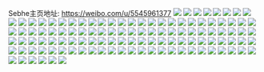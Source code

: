 Sebhe主页地址: https://weibo.com/u/5545961377 
![](https://wx4.sinaimg.cn/mw2000/0063khTXgy1h9eqtwh0h5j31951o71kl.jpg) 
![](https://wx4.sinaimg.cn/mw2000/0063khTXgy1h9eqtvteepj30et0jqq5q.jpg) 
![](https://wx4.sinaimg.cn/mw2000/0063khTXgy1h9eqtxnk7bj31841nl1kx.jpg) 
![](https://wx4.sinaimg.cn/mw2000/0063khTXgy1h9eqtyldzgj30qz0zzn5z.jpg) 
![](https://wx4.sinaimg.cn/mw2000/0063khTXgy1h8gglgmfczj30u0140wlj.jpg) 
![](https://wx4.sinaimg.cn/mw2000/0063khTXgy1h8ggleuf7zj30u0140qaq.jpg) 
![](https://wx4.sinaimg.cn/mw2000/0063khTXgy1h8gglj64zuj30u01567bm.jpg) 
![](https://wx4.sinaimg.cn/mw2000/0063khTXgy1h8gglagkarj30u01404cp.jpg) 
![](https://wx4.sinaimg.cn/mw2000/0063khTXgy1h8ggli7hmjj30u01407bm.jpg) 
![](https://wx4.sinaimg.cn/mw2000/0063khTXgy1h8gglmz89mj30u0140k2u.jpg) 
![](https://wx4.sinaimg.cn/mw2000/0063khTXgy1h8ggll9elmj30u0140k49.jpg) 
![](https://wx4.sinaimg.cn/mw2000/0063khTXgy1h8ggl6fde3j30u014048r.jpg) 
![](https://wx4.sinaimg.cn/mw2000/0063khTXgy1h6i1vblz0vj32bg30snm8.jpg) 
![](https://wx4.sinaimg.cn/mw2000/0063khTXgy1h6i1vfdc8dj31sg2dsnpd.jpg) 
![](https://wx4.sinaimg.cn/mw2000/0063khTXgy1h6i1vgtnkoj32c0341qv6.jpg) 
![](https://wx4.sinaimg.cn/mw2000/0063khTXgy1h6i1vix3dij32c0341hdu.jpg) 
![](https://wx4.sinaimg.cn/mw2000/0063khTXly1h5nfbdct2zj30nn0nyn3j.jpg) 
![](https://wx4.sinaimg.cn/mw2000/0063khTXly1h5nfbcpxu9j30o70o2wkn.jpg) 
![](https://wx4.sinaimg.cn/mw2000/0063khTXly1h5nfbe2uwcj30oa0n2tf7.jpg) 
![](https://wx4.sinaimg.cn/mw2000/0063khTXly1h5nfbenb7mj30n10migqn.jpg) 
![](https://wx4.sinaimg.cn/mw2000/0063khTXly1h5nfbfktq6j30nl0q2n2w.jpg) 
![](https://wx4.sinaimg.cn/mw2000/0063khTXly1h5nfbgdgmwj30mg0n3tdn.jpg) 
![](https://wx4.sinaimg.cn/mw2000/0063khTXly1h5l7ap5m7lj30u0140119.jpg) 
![](https://wx4.sinaimg.cn/mw2000/0063khTXly1h5l7atbiprj30u0140n7n.jpg) 
![](https://wx4.sinaimg.cn/mw2000/0063khTXly1h5l7b3se1hj30u0140qgn.jpg) 
![](https://wx4.sinaimg.cn/mw2000/0063khTXly1h5l7al76shj30u0140qdl.jpg) 
![](https://wx4.sinaimg.cn/mw2000/0063khTXly1h5jxx6il9fj30u00z0al6.jpg) 
![](https://wx4.sinaimg.cn/mw2000/0063khTXly1h5jxx5bjsmj30u017kgzo.jpg) 
![](https://wx4.sinaimg.cn/mw2000/0063khTXly1h5jxx8094lj30u013cdsr.jpg) 
![](https://wx4.sinaimg.cn/mw2000/0063khTXly1h5jxx9rbhdj30u014adrm.jpg) 
![](https://wx4.sinaimg.cn/mw2000/0063khTXly1h5jxxblnmuj30u011ctiu.jpg) 
![](https://wx4.sinaimg.cn/mw2000/0063khTXly1h1bzs1hbxsj30u014malb.jpg) 
![](https://wx4.sinaimg.cn/mw2000/0063khTXly1h1bzs0dgtij30u015sn9o.jpg) 
![](https://wx4.sinaimg.cn/mw2000/0063khTXly1h1bzs2dp0ij30u0140tju.jpg) 
![](https://wx4.sinaimg.cn/mw2000/0063khTXly1h1bzrzg1ghj30u014015t.jpg) 
![](https://wx4.sinaimg.cn/mw2000/0063khTXly1h1bzs36avvj30s41dw47m.jpg) 
![](https://wx4.sinaimg.cn/mw2000/0063khTXly1h1bzs4ushsj30u011mdpi.jpg) 
![](https://wx4.sinaimg.cn/mw2000/0063khTXly1h1bzs40g4ij30u014dtk0.jpg) 
![](https://wx4.sinaimg.cn/mw2000/0063khTXly1h1a7pq2ibvj31601k17wh.jpg) 
![](https://wx4.sinaimg.cn/mw2000/0063khTXly1h1a7psdt0yj31601k07to.jpg) 
![](https://wx4.sinaimg.cn/mw2000/0063khTXly1h1a7pqmymuj31601k0np8.jpg) 
![](https://wx4.sinaimg.cn/mw2000/0063khTXly1h1a7prz2wbj30v91fitpa.jpg) 
![](https://wx4.sinaimg.cn/mw2000/0063khTXly1h1a7pt2wvxj31601k0e81.jpg) 
![](https://wx4.sinaimg.cn/mw2000/0063khTXly1h1a7prf3i9j31601k01kx.jpg) 
![](https://wx4.sinaimg.cn/mw2000/0063khTXly1h1a7ppgu7nj30v91da4e1.jpg) 
![](https://wx4.sinaimg.cn/mw2000/0063khTXly1h1a7ptqxsoj31601k0b1r.jpg) 
![](https://wx4.sinaimg.cn/mw2000/0063khTXly1h10h5b0819j30ng0shgse.jpg) 
![](https://wx4.sinaimg.cn/mw2000/0063khTXly1h10h5bo3ktj30v90mujxy.jpg) 
![](https://wx4.sinaimg.cn/mw2000/0063khTXly1h10h5ceokcj30tf0tqqc9.jpg) 
![](https://wx4.sinaimg.cn/mw2000/0063khTXly1h10h5d99p0j30u0140dox.jpg) 
![](https://wx4.sinaimg.cn/mw2000/0063khTXly1h0puglrx7wj30u015p7bh.jpg) 
![](https://wx4.sinaimg.cn/mw2000/0063khTXly1h0pugo9mrrj30u01407b6.jpg) 
![](https://wx4.sinaimg.cn/mw2000/0063khTXly1h0pugpsygrj30u0140tfk.jpg) 
![](https://wx4.sinaimg.cn/mw2000/0063khTXly1h0pugmy1maj30u01e144y.jpg) 
![](https://wx4.sinaimg.cn/mw2000/0063khTXly1h0pugp341sj30u0140jyl.jpg) 
![](https://wx4.sinaimg.cn/mw2000/0063khTXly1h0pugqhaaxj30u01hcagm.jpg) 
![](https://wx4.sinaimg.cn/mw2000/0063khTXly1h0pugrgr21j30u01haags.jpg) 
![](https://wx4.sinaimg.cn/mw2000/0063khTXly1h0pugsjjjij30u00w643p.jpg) 
![](https://wx4.sinaimg.cn/mw2000/0063khTXly1h0pugt1vlbj30u01alwk2.jpg) 
![](https://wx4.sinaimg.cn/mw2000/0063khTXly1h0pugkoxk6j30u0140teo.jpg) 
![](https://wx4.sinaimg.cn/mw2000/0063khTXly1h08kqip7llj30u014011d.jpg) 
![](https://wx4.sinaimg.cn/mw2000/0063khTXly1h08kqmnd1zj30u0140jy8.jpg) 
![](https://wx4.sinaimg.cn/mw2000/0063khTXly1h08kqjeo28j30u0140qby.jpg) 
![](https://wx4.sinaimg.cn/mw2000/0063khTXly1h08kqhh83fj30u0140qbf.jpg) 
![](https://wx4.sinaimg.cn/mw2000/0063khTXly1h08kql5849j30u014gwk5.jpg) 
![](https://wx4.sinaimg.cn/mw2000/0063khTXly1h08kqkmbxfj30u0140gu5.jpg) 
![](https://wx4.sinaimg.cn/mw2000/0063khTXly1h08kqk0ic7j30u0140469.jpg) 
![](https://wx4.sinaimg.cn/mw2000/0063khTXly1h08kqlovxxj30u0140tfv.jpg) 
![](https://wx4.sinaimg.cn/mw2000/0063khTXly1h08kqm6hj9j30u0140wkl.jpg) 
![](https://wx4.sinaimg.cn/mw2000/0063khTXly1h066ar8gz2j30u01hcguk.jpg) 
![](https://wx4.sinaimg.cn/mw2000/0063khTXly1h066aoscrpj30u01417bi.jpg) 
![](https://wx4.sinaimg.cn/mw2000/0063khTXly1h066au5yyoj30u0140n3a.jpg) 
![](https://wx4.sinaimg.cn/mw2000/0063khTXly1h066apbdfqj30u00xswi9.jpg) 
![](https://wx4.sinaimg.cn/mw2000/0063khTXly1h066arsg9oj30u00wl77t.jpg) 
![](https://wx4.sinaimg.cn/mw2000/0063khTXly1h066aq1a1uj30u00ygn0x.jpg) 
![](https://wx4.sinaimg.cn/mw2000/0063khTXly1h066ao4r1qj30u0140450.jpg) 
![](https://wx4.sinaimg.cn/mw2000/0063khTXly1h066atk5vmj30u0140gsz.jpg) 
![](https://wx4.sinaimg.cn/mw2000/0063khTXly1h066asqukkj30u017ajzl.jpg) 
![](https://wx4.sinaimg.cn/mw2000/0063khTXly1go097kkf1wj315s0vch4s.jpg) 
![](https://wx4.sinaimg.cn/mw2000/0063khTXly1go097je0gcj32c02c0x6p.jpg) 
![](https://wx4.sinaimg.cn/mw2000/0063khTXly1go097jyjuej30vc15s7ni.jpg) 
![](https://wx4.sinaimg.cn/mw2000/0063khTXly1go097iofihj315s0vcdz3.jpg) 
![](https://wx4.sinaimg.cn/mw2000/0063khTXly1go097mbz2mj33402c0hdu.jpg) 
![](https://wx4.sinaimg.cn/mw2000/0063khTXly1go097l1jr2j30vc15s1aq.jpg) 
![](https://wx4.sinaimg.cn/mw2000/0063khTXly1gnk0yhbnh4j32c02c0u0x.jpg) 
![](https://wx4.sinaimg.cn/mw2000/0063khTXly1gnk0ylf6qej315s15sane.jpg) 
![](https://wx4.sinaimg.cn/mw2000/0063khTXly1gnk0yg7q5pj32c02c04qq.jpg) 
![](https://wx4.sinaimg.cn/mw2000/0063khTXly1gnk0yimd0xj31d62c0b29.jpg) 
![](https://wx4.sinaimg.cn/mw2000/0063khTXly1gnk0yl1fecj31kd2c07qv.jpg) 
![](https://wx4.sinaimg.cn/mw2000/0063khTXly1gnk0ymcu7yj32c01uw7wi.jpg) 
![](https://wx4.sinaimg.cn/mw2000/0063khTXly1gmtfkdar2cj30u00u0dr4.jpg) 
![](https://wx4.sinaimg.cn/mw2000/0063khTXly1gmtfkg3nkhj31400u04b1.jpg) 
![](https://wx4.sinaimg.cn/mw2000/0063khTXly1gmtfkicdooj31400u0ww1.jpg) 
![](https://wx4.sinaimg.cn/mw2000/0063khTXly1gmtfkf1bdyj30u00u0alc.jpg) 
![](https://wx4.sinaimg.cn/mw2000/0063khTXly1gmtfkhaixdj30u00u0qe3.jpg) 
![](https://wx4.sinaimg.cn/mw2000/0063khTXly1gmtfkeabv1j30ku1jkk37.jpg) 
![](https://wx4.sinaimg.cn/mw2000/0063khTXly1gm19pewng0j30u00u0k09.jpg) 
![](https://wx4.sinaimg.cn/mw2000/0063khTXly1gm19pfnzcyj30ku0v97dc.jpg) 
![](https://wx4.sinaimg.cn/mw2000/0063khTXly1gm19pgjme6j30u00u0ds1.jpg) 
![](https://wx4.sinaimg.cn/mw2000/0063khTXly1gm19phhl58j30u00u0tew.jpg) 
![](https://wx4.sinaimg.cn/mw2000/0063khTXly1gm19pjmkbsj30u0140gsr.jpg) 
![](https://wx4.sinaimg.cn/mw2000/0063khTXly1gm19pibl5kj30u00u0gvz.jpg) 
![](https://wx4.sinaimg.cn/mw2000/0063khTXly1gl1xh274xzj30u012uqkk.jpg) 
![](https://wx4.sinaimg.cn/mw2000/0063khTXly1gl1xgzvj2kj30u00u0gxt.jpg) 
![](https://wx4.sinaimg.cn/mw2000/0063khTXly1gl1xgze1j9j30u0140tnf.jpg) 
![](https://wx4.sinaimg.cn/mw2000/0063khTXly1gl1xh30aj0j30u0140198.jpg) 
![](https://wx4.sinaimg.cn/mw2000/0063khTXly1gkqg0jwxvoj30u01404a2.jpg) 
![](https://wx4.sinaimg.cn/mw2000/0063khTXly1gkqg0j947cj30u0140tm6.jpg) 
![](https://wx4.sinaimg.cn/mw2000/0063khTXly1gioqfobl91j30u011itnd.jpg) 
![](https://wx4.sinaimg.cn/mw2000/0063khTXly1gioqfoschvj30u011in77.jpg) 
![](https://wx4.sinaimg.cn/mw2000/0063khTXly1giahrw9l0jj316o1kuwmz.jpg) 
![](https://wx4.sinaimg.cn/mw2000/0063khTXly1giahruh9zhj30ku0rs0zv.jpg) 
![](https://wx4.sinaimg.cn/mw2000/0063khTXly1giahs0or70j32c0340qv7.jpg) 
![](https://wx4.sinaimg.cn/mw2000/0063khTXly1giahrvjs6jj30ku0rsdpd.jpg) 
